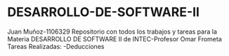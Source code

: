 # DESARROLLO-DE-SOFTWARE-II
Juan Muñoz-1106329
Repositorio con todos los trabajos y tareas para la Materia DESARROLLO DE SOFTWARE II de INTEC-Profesor Omar Frometa
Tareas Realizadas:
-Deducciones
